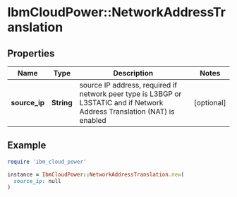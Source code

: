 # IbmCloudPower::NetworkAddressTranslation

## Properties

| Name | Type | Description | Notes |
| ---- | ---- | ----------- | ----- |
| **source_ip** | **String** | source IP address, required if network peer type is L3BGP or L3STATIC and if Network Address Translation (NAT) is enabled  | [optional] |

## Example

```ruby
require 'ibm_cloud_power'

instance = IbmCloudPower::NetworkAddressTranslation.new(
  source_ip: null
)
```

